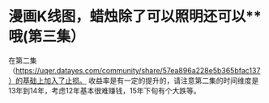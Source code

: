 #  漫画K线图，蜡烛除了可以照明还可以**哦(第三集） 

在第二集（https://uqer.datayes.com/community/share/57ea896a228e5b365bfac137）的基础上加入了止损。
收益率是有一定的提升的，请注意第二集的时间维度是13年到14年，考虑12年基本很难赚钱，15年下旬有个大跌等。